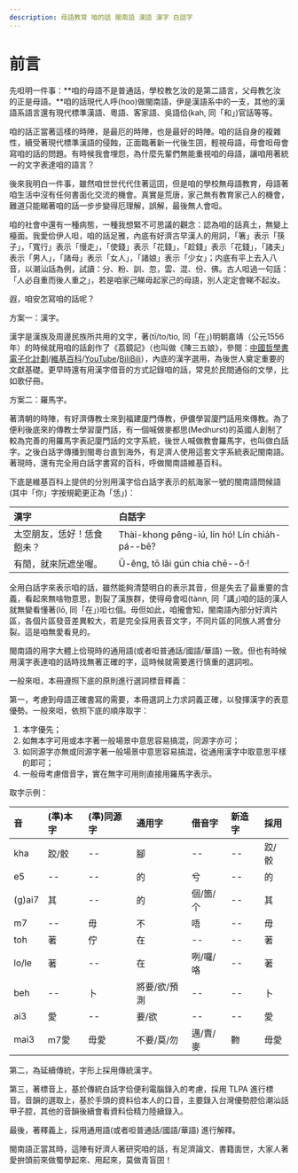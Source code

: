 ```yaml
---
description: 母語教育 咱的話 閩南語 漢語 漢字 白話字
---
```


# 前言

先呾明一件事：**咱的母語不是普通話，學校教乞汝的是第二語言，父母教乞汝的正是母語。**咱的話現代人呼\(hoo\)做閩南語，伊是漢語系中的一支，其他的漢語系語言還有現代標準漢語、粵語、客家語、吳語佮\(kah, 同「和」\)官話等等。

咱的話正當著這樣的時陣，是最厄的時陣，也是最好的時陣。咱的話自身的複雜性，續受著現代標準漢語的侵蝕，正面臨著新一代後生囝，輕視母語，毋會呾毋會寫咱的話的問題。有時候我會埋怨，為什麼先輩們無能重視咱的母語，讓咱用著統一的文字表達咱的語言？

後來我明白一件事，雖然咱世世代代住著這囝，但是咱的學校無母語教育，母語著咱生活中沒有任何書面化交流的機會。真實是荒唐，家己無有教育家己人的機會，難道只能睇著咱的話一步步變得厄理解，誤解，最後無人會呾。

咱的社會中還有一種病態，一種我想緊不可思議的觀念：認為咱的話真土，無變上檯面。我愛佮伊人呾，咱的話足雅，內底有好濟古早漢人的用詞，「箸」表示「筷子」，「寬行」表示「慢走」，「使錢」表示「花錢」，「趁錢」表示「花錢」，「諸夫」表示「男人」，「諸母」表示「女人」，「諸娘」表示「少女」；内底有平上去入八音，以潮汕話為例，試讀：分、粉、訓、忽，雲、混、份、佛。古人呾過一句話：「人必自重而後人重之」，若是咱家己睇毋起家己的母語，別人定定會睇不起汝。

遐，咱安怎寫咱的話呢？

方案一：漢字。

漢字是漢族及周邊民族所共用的文字，著\(tī/to/tio, 同「在」\)明朝嘉靖（公元1556年）的時候就用咱的話創作了《荔鏡記》（也叫做《陳三五娘》，參閱：[中國哲學書電子化計劃](https://ctext.org/wiki.pl?if=gb&chapter=127506)/[維基百科](https://zh.wikipedia.org/wiki/%E8%8D%94%E9%8F%A1%E8%A8%98)/[YouTube](https://www.youtube.com/watch?v=4CVeszy7Y2g)/[BiliBili](https://www.bilibili.com/video/av27775868?from=search&seid=10500904748348907559)），內底的漢字選用，為後世人奠定重要的文獻基礎。更早時還有用漢字借音的方式記錄咱的話，常見於民間通俗的文學，比如歌仔冊。

方案二：羅馬字。

著清朝的時陣，有好濟傳教士來到福建廈門傳教，伊儂學習廈門話用來傳教。為了便利後底來的傳教士學習廈門話，有一個喊做麥都思\(Medhurst\)的英國人創制了較為完善的用羅馬字表記廈門話的文字系統，後世人喊做教會羅馬字，也叫做白話字。之後白話字傳播到閩粵台直到海外，有足濟人使用這套文字系統表記閩南語。著現時，還有完全用白話字書寫的百科，呼做閩南語維基百科。

下底是維基百科上提供的分別用漢字佮白話字表示的航海家一號的閩南語問候語 \(其中「你」字按規範更正為「恁」\)：

| 漢字 | 白話字 |
| :--- | :--- |
| 太空朋友，恁好！恁食飽未？ | Thài-khong pêng-iú, lín hó! Lín chia̍h-pá--bē? |
| 有閒，就來阮遮坐喔。 | Ū-êng, tō lâi gún chia chē--ô·! |

全用白話字來表示咱的話，雖然能夠清楚明白的表示其音，但是失去了最重要的含義，看起來無啥物意思，割裂了漢族群，使得毋會呾\(tànn, 同「講」\)咱的話的漢人就無變看懂著\(lō, 同「在」\)呾乜個。毋但如此，咱攏會知，閩南語內部分好濟片區，各個片區發音差異較大，若是完全採用表音文字，不同片區的同族人將會分裂。這是咱無愛看見的。

閩南語的用字大體上佮現時的通用語\(或者呾普通話/國語/華語\) 一致。但也有時候用漢字表達咱的話時找無著正確的字，這時候就需要進行慎重的選詞啦。

一般來呾，本冊遵照下底的原則進行選詞標音釋義：

第一，考慮到母語正確書寫的需要，本冊選詞上力求詞義正確，以發揮漢字的表意優勢。一般來呾，依照下底的順序取字：

1. 本字優先；
2. 如無本字可用或本字著一般場景中意思容易搞混，同源字亦可；
3. 如同源字亦無或同源字著一般場景中意思容易搞混，從通用漢字中取意思平樣的即可；
4. 一般毋考慮借音字，實在無字可用則直接用羅馬字表示。

取字示例：

| 音 | \(準\)本字 | \(準\)同源字 | 通用字 | 借音字 | 新造字 | 採用 |
| :--- | :--- | :--- | :--- | :--- | :--- | :--- |
| kha | 跤/骹 | -- | 腳 | -- | -- | 跤/骹 |
| e5 | -- | -- | 的 | 兮 | -- | 的 |
| \(g\)ai7 | 其 | -- | 的 | 個/箇/个 | -- | 其 |
| m7 | -- | 毋 | 不 | 唔 | -- | 毋 |
| toh | 著 | 佇 | 在 | -- | -- | 著 |
| lo/le | 著 | -- | 在 | 咧/囉/咯 | -- | 著 |
| beh | -- | 卜 | 將要/欲/預測 | -- | -- | 卜 |
| ai3 | 愛 | -- | 要/欲 | -- | -- | 愛 |
| mai3 | m7愛 | 毋愛 | 不要/莫/勿 | 邁/賣/麥 | 覅 | 毋愛 |

第二，為延續傳統，字形上採用傳統漢字。

第三，著標音上，基於傳統白話字佮便利電腦錄入的考慮，採用 TLPA 進行標音。音韻的選取上，基於手頭的資料佮本人的口音，主要錄入台灣優勢腔佮潮汕話甲子腔，其他的音韻後續會看資料佮精力陸續錄入。

最後，著釋義上，採用通用語\(或者呾普通話/國語/華語\) 進行解釋。

閩南語正當其時，這陣有好濟人著研究咱的話，有足濟論文、書籍面世，大家人著愛拚頭前來做蜀學起來、用起來，莫做青盲囝！

